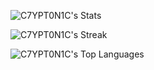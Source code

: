 ![C7YPT0N1C's Stats](https://github-readme-stats.vercel.app/api?username=C7YPT0N1C&theme=highcontrast&show_icons=true&hide_border=true&count_private=true)

![C7YPT0N1C's Streak](https://github-readme-streak-stats.herokuapp.com/?user=C7YPT0N1C&theme=highcontrast&hide_border=true)

![C7YPT0N1C's Top Languages](https://github-readme-stats.vercel.app/api/top-langs/?username=C7YPT0N1C&theme=highcontrast&show_icons=true&hide_border=true&layout=compact)
